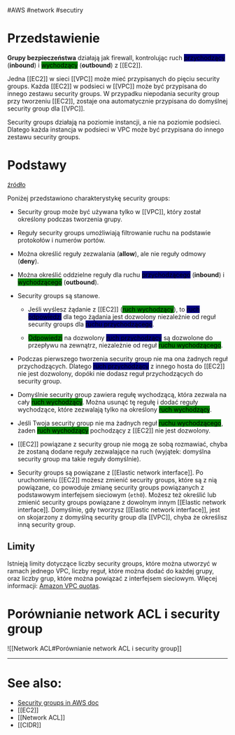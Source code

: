 #AWS #network #secutiry 

# Przedstawienie

**Grupy bezpieczeństwa** działają jak firewall, kontrolując ruch <mark style="background-color: #000082">przychodzący</mark> (**inbound**) i <mark style="background-color: #008200">wychodzący</mark> (**outbound**) z [[EC2]].

Jedna [[EC2]] w sieci [[VPC]] może mieć przypisanych do pięciu security groups. Każda [[EC2]] w podsieci w [[VPC]] może być przypisana do innego zestawu security groups. W przypadku niepodania security group przy tworzeniu [[EC2]], zostaje ona automatycznie przypisana do domyślnej security group dla [[VPC]].

Security groups działają na poziomie instancji, a nie na poziomie podsieci. Dlatego każda instancja w podsieci w VPC może być przypisana do innego zestawu security groups.

# Podstawy

[źródło](https://docs.aws.amazon.com/vpc/latest/userguide/VPC_SecurityGroups.html#VPCSecurityGroups)

Poniżej przedstawiono charakterystykę security groups:

- Security group może być używana tylko w [[VPC]], który został określony podczas tworzenia grupy.

- Reguły security groups umożliwiają filtrowanie ruchu na podstawie protokołów i numerów portów.

- Można określić reguły zezwalania (**allow**), ale nie reguły odmowy (**deny**).

- Można określić oddzielne reguły dla ruchu <mark style="background-color: #000082">przychodzącego</mark> (**inbound**) i <mark style="background-color: #008200">wychodzącego</mark> (**outbound**).

- Security groups są stanowe.
  - Jeśli wyślesz żądanie z [[EC2]] (<mark style="background-color: #008200">ruch wychodzący</mark>), to <mark style="background-color: #000082">ruch odpowiedzi</mark> dla tego żądania jest dozwolony niezależnie od reguł security groups dla <mark style="background-color: #000082">ruchu przychodzącego</mark>.

  - <mark style="background-color: #008200">Odpowiedzi</mark> na dozwolony <mark style="background-color: #000082">ruch przychodzący</mark> są dozwolone do przepływu na zewnątrz, niezależnie od reguł <mark style="background-color: #008200">ruchu wychodzącego</mark>.

- Podczas pierwszego tworzenia security group nie ma ona żadnych reguł przychodzących. Dlatego <mark  style="background-color: #000082">ruch przychodzący</mark> z innego hosta do [[EC2]] nie jest dozwolony, dopóki nie dodasz reguł przychodzących do security group.

- Domyślnie security group zawiera regułę wychodzącą, która zezwala na cały <mark style="background-color: #008200">ruch wychodzący</mark>. Można usunąć tę regułę i dodać reguły wychodzące, które zezwalają tylko na określony <mark style="background-color: #008200">ruch wychodzący</mark>.

- Jeśli Twoja security group nie ma żadnych reguł <mark style="background-color: #008200">ruchu wychodzącego</mark>, żaden <mark style="background-color: #008200">ruch wychodzący</mark> pochodzący z [[EC2]] nie jest dozwolony.

- [[EC2]] powiązane z security group nie mogą ze sobą rozmawiać, chyba że zostaną dodane reguły zezwalające na ruch (wyjątek: domyślna security group ma takie reguły domyślnie).

- Security groups są powiązane z [[Elastic network interface]]. Po uruchomieniu [[EC2]] możesz zmienić security groups, które są z nią powiązane, co powoduje zmianę security groups powiązanych z podstawowym interfejsem sieciowym (`eth0`). Możesz też określić lub zmienić security groups powiązane z dowolnym innym [[Elastic network interface]]. Domyślnie, gdy tworzysz [[Elastic network interface]], jest on skojarzony z domyślną security group dla [[VPC]], chyba że określisz inną security group.

## Limity

Istnieją limity dotyczące liczby security groups, które można utworzyć w ramach jednego VPC, liczby reguł, które można dodać do każdej grupy, oraz liczby grup, które można powiązać z interfejsem sieciowym. Więcej informacji: [Amazon VPC quotas](https://docs.aws.amazon.com/vpc/latest/userguide/amazon-vpc-limits.html).

# Porównianie network ACL i security group

![[Network ACL#Porównianie network ACL i security group]]

---

# See also:

- [Security groups in AWS doc](https://docs.aws.amazon.com/vpc/latest/userguide/VPC_SecurityGroups.html)
- [[EC2]]
- [[Network ACL]]
- [[CIDR]]
